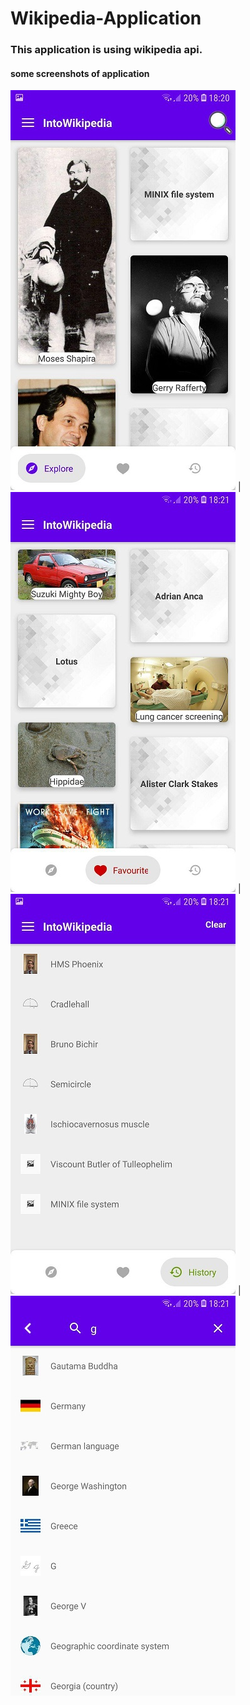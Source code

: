 # Wikipedia-Application
### This application is using wikipedia api.
#### some screenshots of application
![Explore fragment](https://github.com/amindadgar/Wikipedia-Application/blob/master/ApplicatinScreenshot/Explore_page.jpg) | ![favourite fragment](https://github.com/amindadgar/Wikipedia-Application/blob/master/ApplicatinScreenshot/favourite_page.jpg) | ![history fragment](https://github.com/amindadgar/Wikipedia-Application/blob/master/ApplicatinScreenshot/history_page.jpg) | ![search Activity](https://github.com/amindadgar/Wikipedia-Application/blob/master/ApplicatinScreenshot/search_page.jpg)
